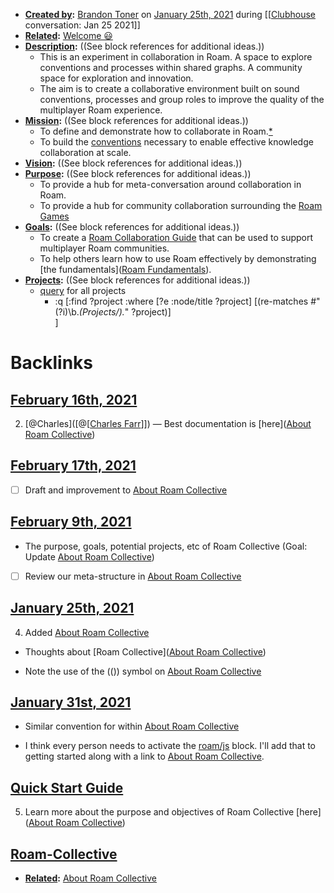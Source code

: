 - **[Created by](<Created by.md>):** [Brandon Toner](<Brandon Toner.md>) on [January 25th, 2021](<January 25th, 2021.md>) during [[[Clubhouse](<[[Clubhouse.md>) conversation: Jan 25 2021]]
- **[Related](<Related.md>):** [Welcome 😃](<Welcome 😃.md>)
- **[Description](<Description.md>):** ((See block references for additional ideas.))
    - This is an experiment in collaboration in Roam. A space to explore conventions and processes within shared graphs. A community space for exploration and innovation.
    - The aim is to create a collaborative environment built on sound conventions, processes and group roles to improve the quality of the multiplayer Roam experience.
- **[Mission](<Mission.md>):** ((See block references for additional ideas.))
    - To define and demonstrate how to collaborate in Roam.[*](((-VfLPtkvE)))
    - To build the [conventions](<conventions.md>) necessary to enable effective knowledge collaboration at scale.
- **[Vision](<Vision.md>):** ((See block references for additional ideas.))
- **[Purpose](<Purpose.md>):** ((See block references for additional ideas.))
    - To provide a hub for meta-conversation around collaboration in Roam.
    - To provide a hub for community collaboration surrounding the [Roam Games](<Roam Games.md>)
- **[Goals](<Goals.md>):** ((See block references for additional ideas.))
    - To create a [Roam Collaboration Guide](<Roam Collaboration Guide.md>) that can be used to support multiplayer Roam communities.
    - To help others learn how to use Roam effectively by demonstrating [the fundamentals]([Roam Fundamentals](<Roam Fundamentals.md>)). 
- **[Projects](<Projects.md>):** ((See block references for additional ideas.))
    - [query](<query.md>) for all projects
        - :q [:find ?project
	:where 
    	[?e :node/title ?project]
		[(re-matches #"(?i)\b.*(Projects/).*" ?project)]	  
	]

# Backlinks
## [February 16th, 2021](<February 16th, 2021.md>)
2. [@Charles]([@[[Charles Farr](<@[[Charles Farr.md>)]]) — Best documentation is [here]([About Roam Collective](<About Roam Collective.md>))

## [February 17th, 2021](<February 17th, 2021.md>)
- [ ] Draft and improvement to [About Roam Collective](<About Roam Collective.md>)

## [February 9th, 2021](<February 9th, 2021.md>)
- The purpose, goals, potential projects, etc of Roam Collective (Goal: Update [About Roam Collective](<About Roam Collective.md>))

- [ ] Review our meta-structure in [About Roam Collective](<About Roam Collective.md>)

## [January 25th, 2021](<January 25th, 2021.md>)
4. Added [About Roam Collective](<About Roam Collective.md>)

- Thoughts about [Roam Collective]([About Roam Collective](<About Roam Collective.md>))

- Note the use of the (()) symbol on [About Roam Collective](<About Roam Collective.md>)

## [January 31st, 2021](<January 31st, 2021.md>)
- Similar convention for within [About Roam Collective](<About Roam Collective.md>)

- I think every person needs to activate the [roam/js](<roam/js.md>) block. I'll add that to getting started along with a link to [About Roam Collective](<About Roam Collective.md>).

## [Quick Start Guide](<Quick Start Guide.md>)
5. Learn more about the purpose and objectives of Roam Collective [here]([About Roam Collective](<About Roam Collective.md>))

## [Roam-Collective](<Roam-Collective.md>)
- **[Related](<Related.md>):** [About Roam Collective](<About Roam Collective.md>)

